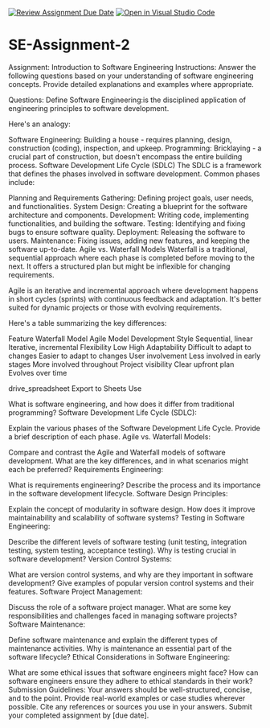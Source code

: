[![Review Assignment Due Date](https://classroom.github.com/assets/deadline-readme-button-24ddc0f5d75046c5622901739e7c5dd533143b0c8e959d652212380cedb1ea36.svg)](https://classroom.github.com/a/-ucQIGTc)
[![Open in Visual Studio Code](https://classroom.github.com/assets/open-in-vscode-718a45dd9cf7e7f842a935f5ebbe5719a5e09af4491e668f4dbf3b35d5cca122.svg)](https://classroom.github.com/online_ide?assignment_repo_id=15238593&assignment_repo_type=AssignmentRepo)
# SE-Assignment-2
Assignment: Introduction to Software Engineering
Instructions:
Answer the following questions based on your understanding of software engineering concepts. Provide detailed explanations and examples where appropriate.

Questions:
Define Software Engineering:is the disciplined application of engineering principles to software development.

Here's an analogy:

Software Engineering: Building a house - requires planning, design, construction (coding), inspection, and upkeep.
Programming: Bricklaying - a crucial part of construction, but doesn't encompass the entire building process.
Software Development Life Cycle (SDLC)
The SDLC is a framework that defines the phases involved in software development. Common phases include:

Planning and Requirements Gathering: Defining project goals, user needs, and functionalities.
System Design: Creating a blueprint for the software architecture and components.
Development: Writing code, implementing functionalities, and building the software.
Testing: Identifying and fixing bugs to ensure software quality.
Deployment: Releasing the software to users.
Maintenance: Fixing issues, adding new features, and keeping the software up-to-date.
Agile vs. Waterfall Models
Waterfall is a traditional, sequential approach where each phase is completed before moving to the next. It offers a structured plan but might be inflexible for changing requirements.

Agile is an iterative and incremental approach where development happens in short cycles (sprints) with continuous feedback and adaptation. It's better suited for dynamic projects or those with evolving requirements.

Here's a table summarizing the key differences:

Feature	Waterfall Model	Agile Model
Development Style	Sequential, linear	Iterative, incremental
Flexibility	Low	High
Adaptability	Difficult to adapt to changes	Easier to adapt to changes
User involvement	Less involved in early stages	More involved throughout
Project visibility	Clear upfront plan	Evolves over time

drive_spreadsheet
Export to Sheets
Use

What is software engineering, and how does it differ from traditional programming?
Software Development Life Cycle (SDLC):

Explain the various phases of the Software Development Life Cycle. Provide a brief description of each phase.
Agile vs. Waterfall Models:

Compare and contrast the Agile and Waterfall models of software development. What are the key differences, and in what scenarios might each be preferred?
Requirements Engineering:

What is requirements engineering? Describe the process and its importance in the software development lifecycle.
Software Design Principles:

Explain the concept of modularity in software design. How does it improve maintainability and scalability of software systems?
Testing in Software Engineering:

Describe the different levels of software testing (unit testing, integration testing, system testing, acceptance testing). Why is testing crucial in software development?
Version Control Systems:

What are version control systems, and why are they important in software development? Give examples of popular version control systems and their features.
Software Project Management:

Discuss the role of a software project manager. What are some key responsibilities and challenges faced in managing software projects?
Software Maintenance:

Define software maintenance and explain the different types of maintenance activities. Why is maintenance an essential part of the software lifecycle?
Ethical Considerations in Software Engineering:

What are some ethical issues that software engineers might face? How can software engineers ensure they adhere to ethical standards in their work?
Submission Guidelines:
Your answers should be well-structured, concise, and to the point.
Provide real-world examples or case studies wherever possible.
Cite any references or sources you use in your answers.
Submit your completed assignment by [due date].
